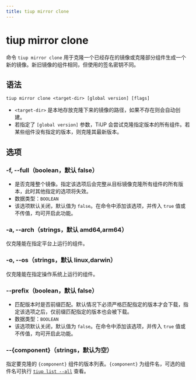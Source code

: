```yaml
---
title: tiup mirror clone
---
```


# tiup mirror clone

命令 `tiup mirror clone` 用于克隆一个已经存在的镜像或克隆部分组件生成一个新的镜像。新旧镜像的组件相同，但使用的签名密钥不同。

## 语法

```shell
tiup mirror clone <target-dir> [global version] [flags]
```

- `<target-dir>` 是本地存放克隆下来的镜像的路径，如果不存在则会自动创建。
- 若指定了 `[global version]` 参数，TiUP 会尝试克隆指定版本的所有组件。若某些组件没有指定的版本，则克隆其最新版本。

## 选项

### -f, --full（boolean，默认 false）

- 是否克隆整个镜像。指定该选项后会完整从目标镜像克隆所有组件的所有版本，此时其他指定的选项将失效。
- 数据类型：`BOOLEAN`
- 该选项默认关闭，默认值为 `false`。在命令中添加该选项，并传入 `true` 值或不传值，均可开启此功能。

### -a, --arch（strings，默认 amd64,arm64）

仅克隆能在指定平台上运行的组件。

### -o, --os（strings，默认 linux,darwin）

仅克隆能在指定操作系统上运行的组件。

### --prefix（boolean，默认 false）

- 匹配版本时是否前缀匹配。默认情况下必须严格匹配指定的版本才会下载，指定该选项之后，仅前缀匹配指定的版本也会被下载。
- 数据类型：`BOOLEAN`
- 该选项默认关闭，默认值为 `false`。在命令中添加该选项，并传入 `true` 值或不传值，均可开启此功能。

### --{component}（strings，默认为空）

指定要克隆的 `{component}` 组件的版本列表。`{component}` 为组件名，可选的组件名可执行 [`tiup list --all`](/tiup/tiup-command-list.md) 查看。
